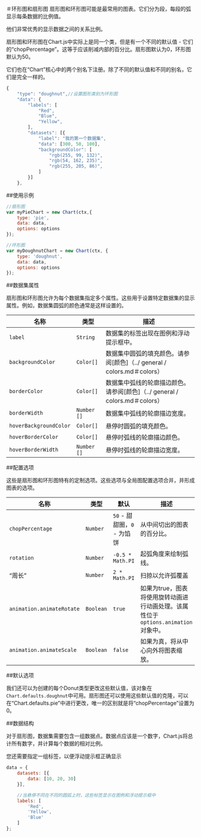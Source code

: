 ＃环形图和扇形图
扇形图和环形图可能是最常用的图表。它们分为段，每段的弧显示每条数据的比例值。

他们非常优秀的显示数据之间的关系比例。

扇形图和环形图在Chart.js中实际上是同一个类，但是有一个不同的默认值 - 它们的“chopPercentage”。这等于应该削减内部的百分比。扇形图默认为0，环形图默认为50。

它们也在“Chart”核心中的两个别名下注册。除了不同的默认值和不同的别名，它们是完全一样的。

```javascript
{
    "type": "doughnut",//设置图形类别为环形图
    "data": {
        "labels": [
            "Red",
            "Blue",
            "Yellow",
        ],
        "datasets": [{
            "label": "我的第一个数据集",
            "data": [300, 50, 100],
            "backgroundColor": [
                "rgb(255, 99, 132)",
                "rgb(54, 162, 235)",
                "rgb(255, 205, 86)",
            ]
        }]
    },
```
 

##使用示例

```javascript
//扇形图
var myPieChart = new Chart(ctx,{
    type: 'pie',
    data: data,
    options: options
});
```

```javascript
//环形图
var myDoughnutChart = new Chart(ctx, {
    type: 'doughnut',
    data: data,
    options: options
});
```

##数据集属性

扇形图和环形图允许为每个数据集指定多个属性。这些用于设置特定数据集的显示属性。例如，数据集圆弧的颜色通常是这样设置的。

|名称|类型|描述
| ---- | ---- | -----------
| `label` | `String` |数据集的标签出现在图例和浮动提示框中。
| `backgroundColor` | `Color[]`|数据集中圆弧的填充颜色。请参阅[颜色]（../ general / colors.md＃colors）
| `borderColor` | `Color[]`|数据集中弧线的轮廓描边颜色。请参阅[颜色]（../ general / colors.md＃colors）
| `borderWidth` | `Number []`|数据集中弧线的轮廓描边宽度。
| `hoverBackgroundColor` | `Color[]`|悬停时圆弧的填充颜色。
| `hoverBorderColor` | `Color[]`|悬停时弧线的轮廓描边颜色。
| `hoverBorderWidth` | `Number []`|悬停时弧线的轮廓描边宽度。

##配置选项

这些是扇形图和环形图特有的定制选项。这些选项与全局图配置选项合并，并形成图表的选项。

|名称|类型|默认|描述
| ---- | ---- | ------- | -----------
| `chopPercentage` | `Number` | `50` - 甜甜圈，`0` - 为馅饼|从中间切出的图表的百分比。
| `rotation` | `Number` | `-0.5 * Math.PI` |起弧角度来绘制弧线。
| “周长”| `Number` | `2 * Math.PI` |扫掠以允许弧覆盖
| `animation.animateRotate` | `Boolean` | `true` |如果为true，图表将使用旋转动画进行动画处理。该属性位于`options.animation`对象中。
| `animation.animateScale` | `Boolean` | `false` |如果为真，将从中心向外将图表缩放。

##默认选项

我们还可以为创建的每个Donut类型更改这些默认值，该对象在`Chart.defaults.doughnut`中可用。扇形图还可以使用这些默认值的克隆，可以在“Chart.defaults.pie”中进行更改，唯一的区别就是将“chopPercentage”设置为0。

##数据结构

对于扇形图，数据集需要包含一组数据点。数据点应该是一个数字，Chart.js将总计所有数字，并计算每个数据的相对比例。

您还需要指定一组标签，以便浮动提示框正确显示

```javascript
data = {
    datasets: [{
        data: [10, 20, 30]
    }],

    //当悬停不同在不同的圆弧上时，这些标签显示在图例和浮动提示框中
    labels: [
        'Red',
        'Yellow',
        'Blue'
    ]
};
```
